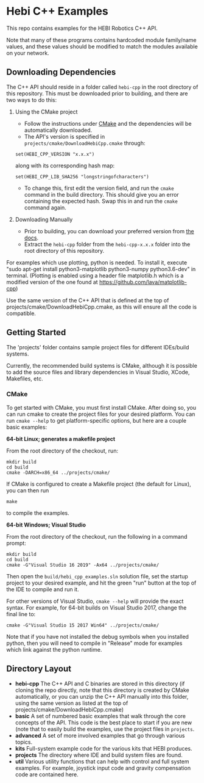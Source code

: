 # Hebi C++ Examples

This repo contains examples for the HEBI Robotics C++ API.

Note that many of these programs contains hardcoded module family/name values,
and these values should be modified to match the modules available on your
network.

## Downloading Dependencies

The C++ API should reside in a folder called `hebi-cpp` in the root directory of this repository. This must be downloaded prior to building, and there are two ways to do this:

1. Using the CMake project
   - Follow the instructions under [CMake](###CMake) and the dependencies will be automatically downloaded.
   - The API's version is specified in `projects/cmake/DownloadHebiCpp.cmake` through:
    ```
    set(HEBI_CPP_VERSION "x.x.x")
    ```
    along with its corresponding hash map:
    ```
    set(HEBI_CPP_LIB_SHA256 "longstringofcharacters")
    ```
    - To change this, first edit the version field, and run the `cmake` command in the build directory. This should give you an error containing the expected hash. Swap this in and run the `cmake` command again.

2. Downloading Manually
   - Prior to building, you can download your preferred version from [the docs](http://docs.hebi.us/downloads_changelogs.html#software).
   - Extract the `hebi-cpp` folder from the `hebi-cpp-x.x.x` folder into the root directory of this repository.

For examples which use plotting, python is needed. To install it, execute "sudo apt-get install python3-matplotlib python3-numpy python3.6-dev" in terminal. (Plotting is enabled using a header file matplotlib.h which is a modified version of the one found at https://github.com/lava/matplotlib-cpp)

Use the same version of the C++ API that is defined at the top of projects/cmake/DownloadHebiCpp.cmake, as this will ensure all the code is compatible.

## Getting Started

The 'projects' folder contains sample project files for different IDEs/build
systems.

Currently, the recommended build systems is CMake, although it is possible to add the source files and library dependencies in Visual Studio, XCode, Makefiles, etc.

### CMake

To get started with CMake, you must
first install CMake.  After doing so, you can run cmake to create the project
files for your desired platform.  You can run `cmake --help` to get platform-specific
options, but here are a couple basic examples:

**64-bit Linux; generates a makefile project**
 
From the root directory of the checkout, run:

```
mkdir build
cd build
cmake -DARCH=x86_64 ../projects/cmake/
```

If CMake is configured to create a Makefile project (the default for Linux), you
can then run

```make```

to compile the examples.

**64-bit Windows; Visual Studio**

From the root directory of the checkout, run the following in a command prompt:

```
mkdir build
cd build
cmake -G"Visual Studio 16 2019" -Ax64 ../projects/cmake/
```

Then open the `build/hebi_cpp_examples.sln` solution file, set the startup project
to your desired example, and hit the green "run" button at the top of the IDE to
compile and run it.

For other versions of Visual Studio, `cmake --help` will provide the exact syntax.
For example, for 64-bit builds on Visual Studio 2017, change the final line to:

```
cmake -G"Visual Studio 15 2017 Win64" ../projects/cmake/
```

Note that if you have not installed the debug symbols when you installed python, then you will need to compile in "Release" mode for examples which link against the python runtime.

## Directory Layout

- **hebi-cpp** The C++ API and C binaries are stored in this directory (if cloning
the repo directly, note that this directory is created by CMake automatically, or
you can unzip the C++ API manually into this folder, using the same version as listed
at the top of projects/cmake/DownloadHebiCpp.cmake)
- **basic** A set of numbered basic examples that walk through the core concepts
of the API.  This code is the best place to start if you are new (note that to
easily build the examples, use the project files in `projects`.
- **advanced** A set of more involved examples that go through various topics.
- **kits** Full-system example code for the various kits that HEBI produces.
- **projects** The directory where IDE and build system files are found.
- **util** Various utility functions that can help with control and full system examples.  For example, joystick input code and gravity compensation code are contained here.

